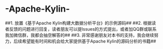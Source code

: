 # -Apache-Kylin-
##1. 放置《基于Apache Kylin构建大数据分析平台》的示例源码##
##2. 根据读者反馈的问题进行回复，读者朋友可以提Issues的方式提出，或者加QQ群或联系我加微信群，我都会抽空解答的##
##3. 非常感谢朋友对本书的支持，我会继续努力，后续希望能有时间和机会给大家提供基于Apache Kylin的源码分析的书籍##
